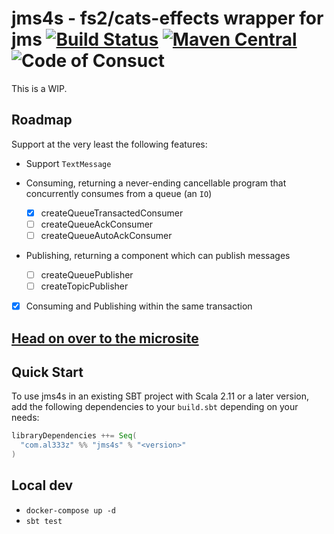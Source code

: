 # jms4s - fs2/cats-effects wrapper for jms [![Build Status](https://travis-ci.com/al333z/jms4s.svg?branch=master)](https://travis-ci.com/al333z/jms4s) [![Maven Central](https://maven-badges.herokuapp.com/maven-central/com.al333z/jms4s_2.12/badge.svg)](https://maven-badges.herokuapp.com/maven-central/com.al333z/jms4s_2.12) ![Code of Consuct](https://img.shields.io/badge/Code%20of%20Conduct-Scala-blue.svg)

This is a WIP.

## Roadmap

Support at the very least the following features:

- Support `TextMessage`

- Consuming, returning a never-ending cancellable program that concurrently consumes from a queue (an `IO`)
  - [x] createQueueTransactedConsumer
  - [ ] createQueueAckConsumer
  - [ ] createQueueAutoAckConsumer

- Publishing, returning a component which can publish messages
  - [ ] createQueuePublisher
  - [ ] createTopicPublisher

- [x] Consuming and Publishing within the same transaction

## [Head on over to the microsite](https://al333z.github.io/jms4s)

## Quick Start

To use jms4s in an existing SBT project with Scala 2.11 or a later version, add the following dependencies to your
`build.sbt` depending on your needs:

```scala
libraryDependencies ++= Seq(
  "com.al333z" %% "jms4s" % "<version>"
)
```

## Local dev

- `docker-compose up -d`
- `sbt test`

